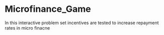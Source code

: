# Microfinance_Game
In this interactive problem set incentives are tested to increase repayment rates in micro finacne
